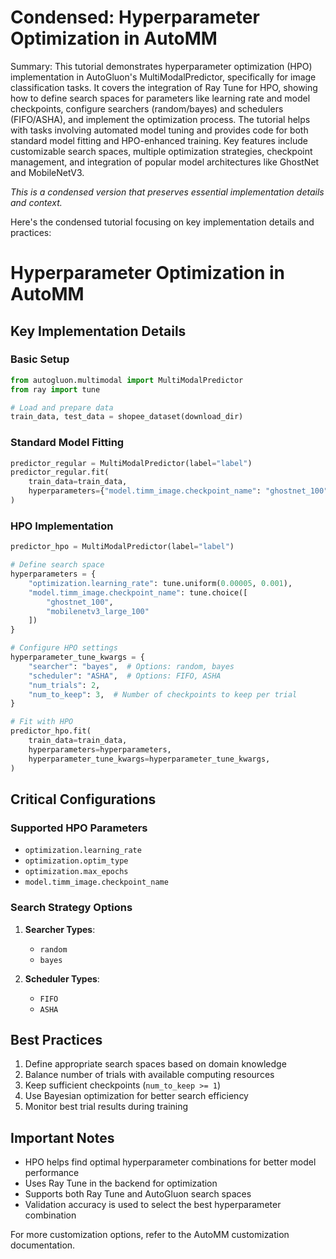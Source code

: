 # Condensed: Hyperparameter Optimization in AutoMM

Summary: This tutorial demonstrates hyperparameter optimization (HPO) implementation in AutoGluon's MultiModalPredictor, specifically for image classification tasks. It covers the integration of Ray Tune for HPO, showing how to define search spaces for parameters like learning rate and model checkpoints, configure searchers (random/bayes) and schedulers (FIFO/ASHA), and implement the optimization process. The tutorial helps with tasks involving automated model tuning and provides code for both standard model fitting and HPO-enhanced training. Key features include customizable search spaces, multiple optimization strategies, checkpoint management, and integration of popular model architectures like GhostNet and MobileNetV3.

*This is a condensed version that preserves essential implementation details and context.*

Here's the condensed tutorial focusing on key implementation details and practices:

# Hyperparameter Optimization in AutoMM

## Key Implementation Details

### Basic Setup
```python
from autogluon.multimodal import MultiModalPredictor
from ray import tune

# Load and prepare data
train_data, test_data = shopee_dataset(download_dir)
```

### Standard Model Fitting
```python
predictor_regular = MultiModalPredictor(label="label")
predictor_regular.fit(
    train_data=train_data,
    hyperparameters={"model.timm_image.checkpoint_name": "ghostnet_100"}
)
```

### HPO Implementation
```python
predictor_hpo = MultiModalPredictor(label="label")

# Define search space
hyperparameters = {
    "optimization.learning_rate": tune.uniform(0.00005, 0.001),
    "model.timm_image.checkpoint_name": tune.choice([
        "ghostnet_100",
        "mobilenetv3_large_100"
    ])
}

# Configure HPO settings
hyperparameter_tune_kwargs = {
    "searcher": "bayes",  # Options: random, bayes
    "scheduler": "ASHA",  # Options: FIFO, ASHA
    "num_trials": 2,
    "num_to_keep": 3,  # Number of checkpoints to keep per trial
}

# Fit with HPO
predictor_hpo.fit(
    train_data=train_data,
    hyperparameters=hyperparameters,
    hyperparameter_tune_kwargs=hyperparameter_tune_kwargs,
)
```

## Critical Configurations

### Supported HPO Parameters
- `optimization.learning_rate`
- `optimization.optim_type`
- `optimization.max_epochs`
- `model.timm_image.checkpoint_name`

### Search Strategy Options
1. **Searcher Types**:
   - `random`
   - `bayes`

2. **Scheduler Types**:
   - `FIFO`
   - `ASHA`

## Best Practices

1. Define appropriate search spaces based on domain knowledge
2. Balance number of trials with available computing resources
3. Keep sufficient checkpoints (`num_to_keep >= 1`)
4. Use Bayesian optimization for better search efficiency
5. Monitor best trial results during training

## Important Notes
- HPO helps find optimal hyperparameter combinations for better model performance
- Uses Ray Tune in the backend for optimization
- Supports both Ray Tune and AutoGluon search spaces
- Validation accuracy is used to select the best hyperparameter combination

For more customization options, refer to the AutoMM customization documentation.